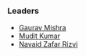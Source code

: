 ### Leaders
* [Gaurav Mishra](mailto:gaurav.mishra@owasp.org)
* [Mudit Kumar](mailto:mudit.kumar@owasp.org)
* [Navaid Zafar Rizvi](mailto:navaid@gbu.ac.in)
